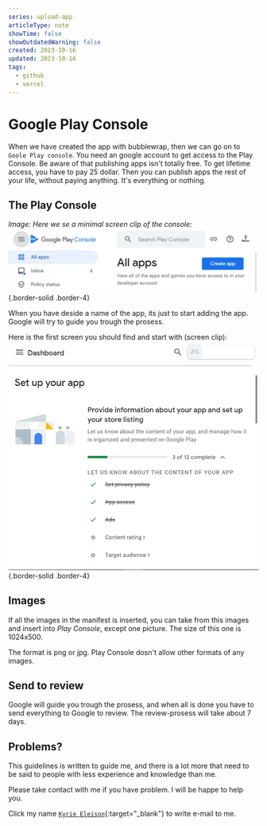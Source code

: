```yaml
---
series: upload-app
articleType: note
showTime: false
showOutdatedWarning: false
created: 2023-10-16
updated: 2023-10-16
tags:
  - github
  - vercel
---
```


# Google Play Console
When we have created the app with bubblewrap, then we can go on to `Goole Play console`. You need an google account to get access to the Play Console. Be aware of that publishing apps isn't totally free. To get lifetime access, you have to pay 25 dollar. Then you can publish apps the rest of your life, without paying anything. It's everything or nothing.

## The Play Console
_Image: Here we se a minimal screen clip of the console:_
![Screen clip of the top of the _Google Search Console_](./google-play-console.webp "Screen clip of the top of the Google Search Console"){.border-solid .border-4}

When you have deside a name of the app, its just to start adding the app. Google will try to guide you trough the prosess.

Here is the first screen you should find and start with (screen clip):
![Screen clip from _Google Search Console_ of how to _set up your app_](./set-up-your-app.webp "Screen clip from _Google Search Console_ of how to _set up your app_ "){.border-solid .border-4}

## Images
If all the images in the manifest is inserted, you can take from this images and insert into _Play Console_, except one picture. The size of this one is 1024x500.

The format is png or jpg. Play Console dosn't allow other formats of any images.

## Send to review
Google will guide you trough the prosess, and when all is done you have to send everything to Google to review. The review-prosess will take about 7 days. 

## Problems?
This guidelines is written to guide me, and there is a lot more that need to be said to people with less experience and knowledge than me. 

Please take contact with me if you have problem. I will be happe to help you. 

Click my name [`Kyrie Eleison`](mailto:jur.eleison@gmail.com){:target="_blank"} to write e-mail to me.

<!-- 
Made by laywer Kyrie Eleison 2023.
-->